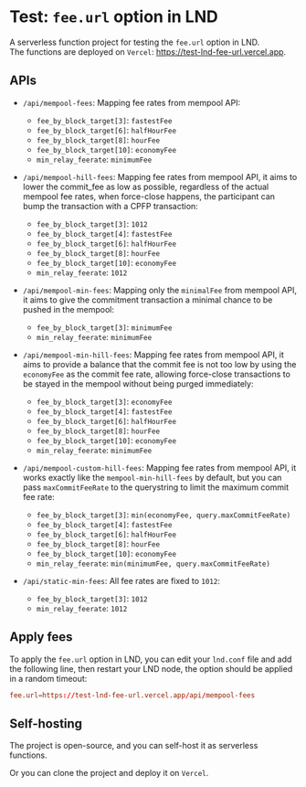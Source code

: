 # Test: `fee.url` option in LND

A serverless function project for testing the `fee.url` option in LND.  
The functions are deployed on `Vercel`: https://test-lnd-fee-url.vercel.app.

## APIs

- `/api/mempool-fees`: Mapping fee rates from mempool API:
  - `fee_by_block_target[3]`: `fastestFee`
  - `fee_by_block_target[6]`: `halfHourFee`
  - `fee_by_block_target[8]`: `hourFee`
  - `fee_by_block_target[10]`: `economyFee`
  - `min_relay_feerate`: `minimumFee`

- `/api/mempool-hill-fees`: Mapping fee rates from mempool API, it aims to lower the commit_fee as low as possible, regardless of the actual mempool fee rates, when force-close happens, the participant can bump the transaction with a CPFP transaction:
  - `fee_by_block_target[3]`: `1012`
  - `fee_by_block_target[4]`: `fastestFee`
  - `fee_by_block_target[6]`: `halfHourFee`
  - `fee_by_block_target[8]`: `hourFee`
  - `fee_by_block_target[10]`: `economyFee`
  - `min_relay_feerate`: `1012`

- `/api/mempool-min-fees`: Mapping only the `minimalFee` from mempool API, it aims to give the commitment transaction a minimal chance to be pushed in the mempool:
  - `fee_by_block_target[3]`: `minimumFee`
  - `min_relay_feerate`: `minimumFee`

- `/api/mempool-min-hill-fees`: Mapping fee rates from mempool API, it aims to provide a balance that the commit fee is not too low by using the `economyFee` as the commit fee rate, allowing force-close transactions to be stayed in the mempool without being purged immediately:
  - `fee_by_block_target[3]`: `economyFee`
  - `fee_by_block_target[4]`: `fastestFee`
  - `fee_by_block_target[6]`: `halfHourFee`
  - `fee_by_block_target[8]`: `hourFee`
  - `fee_by_block_target[10]`: `economyFee`
  - `min_relay_feerate`: `minimumFee`

- `/api/mempool-custom-hill-fees`: Mapping fee rates from mempool API, it works exactly like the `mempool-min-hill-fees` by default, but you can pass `maxCommitFeeRate` to the querystring to limit the maximum commit fee rate:
  - `fee_by_block_target[3]`: `min(economyFee, query.maxCommitFeeRate)`
  - `fee_by_block_target[4]`: `fastestFee`
  - `fee_by_block_target[6]`: `halfHourFee`
  - `fee_by_block_target[8]`: `hourFee`
  - `fee_by_block_target[10]`: `economyFee`
  - `min_relay_feerate`: `min(minimumFee, query.maxCommitFeeRate)`

- `/api/static-min-fees`: All fee rates are fixed to `1012`:
  - `fee_by_block_target[3]`: `1012`
  - `min_relay_feerate`: `1012`

## Apply fees

To apply the `fee.url` option in LND, you can edit your `lnd.conf` file and add the following line, then restart your LND node, the option should be applied in a random timeout:

```conf
fee.url=https://test-lnd-fee-url.vercel.app/api/mempool-fees
```

## Self-hosting

The project is open-source, and you can self-host it as serverless functions.

Or you can clone the project and deploy it on `Vercel`.
